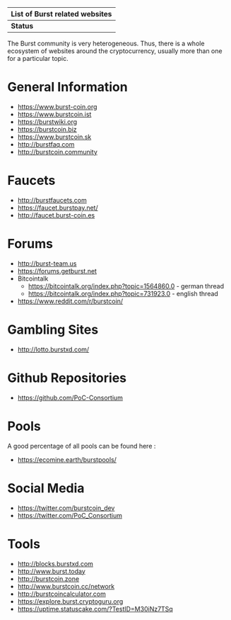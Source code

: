 | List of Burst related websites |
|--------------------------------|
| **Status**                     |

The Burst community is very heterogeneous. Thus, there is a whole ecosystem of websites around the cryptocurrency, usually more than one for a particular topic.

General Information
===================

-   <https://www.burst-coin.org>
-   <https://www.burstcoin.ist>
-   <https://burstwiki.org>
-   <https://burstcoin.biz>
-   <https://www.burstcoin.sk>
-   <http://burstfaq.com>
-   <http://burstcoin.community>

Faucets
=======

-   <http://burstfaucets.com>
-   <https://faucet.burstpay.net/>
-   <http://faucet.burst-coin.es>

Forums
======

-   <http://burst-team.us>
-   <https://forums.getburst.net>
-   Bitcointalk
    -   <https://bitcointalk.org/index.php?topic=1564860.0> - german thread
    -   <https://bitcointalk.org/index.php?topic=731923.0> - english thread
-   <https://www.reddit.com/r/burstcoin/>

Gambling Sites
==============

-   <http://lotto.burstxd.com/>

Github Repositories
===================

-   <https://github.com/PoC-Consortium>

Pools
=====

A good percentage of all pools can be found here :

-   <https://ecomine.earth/burstpools/>

Social Media
============

-   <https://twitter.com/burstcoin_dev>
-   <https://twitter.com/PoC_Consortium>

Tools
=====

-   <http://blocks.burstxd.com>
-   <http://www.burst.today>
-   <http://burstcoin.zone>
-   <http://www.burstcoin.cc/network>
-   <http://burstcoincalculator.com>
-   <https://explore.burst.cryptoguru.org>
-   <https://uptime.statuscake.com/?TestID=M30iNz7TSq>

